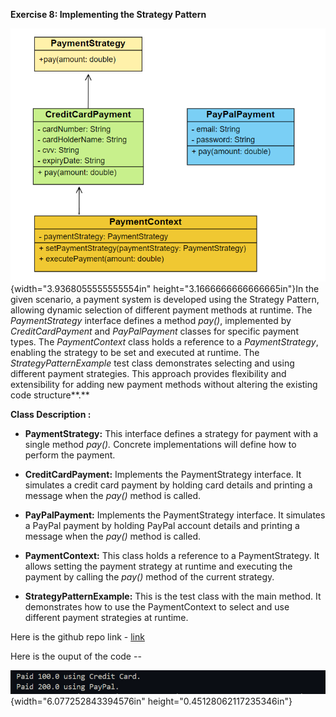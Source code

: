 **Exercise 8: Implementing the Strategy Pattern**

![](./image1.png){width="3.9368055555555554in"
height="3.1666666666666665in"}In the given scenario, a payment system is
developed using the Strategy Pattern, allowing dynamic selection of
different payment methods at runtime. The *PaymentStrategy* interface
defines a method *pay()*, implemented by *CreditCardPayment* and
*PayPalPayment* classes for specific payment types. The *PaymentContext*
class holds a reference to a *PaymentStrategy*, enabling the strategy to
be set and executed at runtime. The *StrategyPatternExample* test class
demonstrates selecting and using different payment strategies. This
approach provides flexibility and extensibility for adding new payment
methods without altering the existing code structure**.**

**Class Description :**

-   **PaymentStrategy:** This interface defines a strategy for payment
    with a single method *pay().* Concrete implementations will define
    how to perform the payment.

-   **CreditCardPayment:** Implements the PaymentStrategy interface. It
    simulates a credit card payment by holding card details and printing
    a message when the *pay()* method is called.

-   **PayPalPayment:** Implements the PaymentStrategy interface. It
    simulates a PayPal payment by holding PayPal account details and
    printing a message when the *pay()* method is called.

-   **PaymentContext:** This class holds a reference to a
    PaymentStrategy. It allows setting the payment strategy at runtime
    and executing the payment by calling the *pay()* method of the
    current strategy.

-   **StrategyPatternExample:** This is the test class with the main
    method. It demonstrates how to use the PaymentContext to select and
    use different payment strategies at runtime.

Here is the github repo link -
[link](https://github.com/Hyperstrom/Aniket-Pal_5017587/tree/main/WEEK-1/2.Design%20Patterns%20and%20Principles/Excercise-8)

Here is the ouput of the code --

![](./image2.png){width="6.077252843394576in"
height="0.45128062117235346in"}
